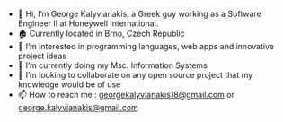- 👋 Hi, I’m George Kalyvianakis, a Greek guy working as a Software Engineer II at Honeywell International.
- 🏠 Currently located in Brno, Czech Republic
- 👀 I’m interested in programming languages, web apps and innovative project ideas
- 🌱 I’m currently doing my Msc. Information Systems
- 💞️ I’m looking to collaborate on any open source project that my knowledge would be of use
- 📫 How to reach me : georgekalyvianakis18@gmail.com or george.kalyvianakis@gmail.com
<!--
CptGeo/CptGeo is a ✨ special ✨ repository because its `README.md` (this file) appears on your GitHub profile.
You can click the Preview link to take a look at your changes.
--->

